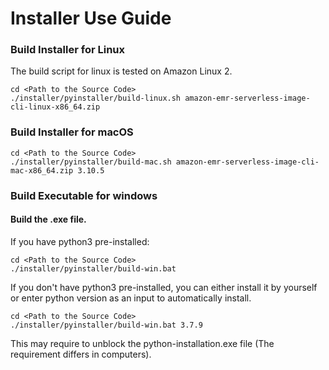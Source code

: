 # Installer Use Guide

### Build Installer for Linux
The build script for linux is tested on Amazon Linux 2.

```
cd <Path to the Source Code>
./installer/pyinstaller/build-linux.sh amazon-emr-serverless-image-cli-linux-x86_64.zip
```

### Build Installer for macOS

```
cd <Path to the Source Code>
./installer/pyinstaller/build-mac.sh amazon-emr-serverless-image-cli-mac-x86_64.zip 3.10.5
```

### Build Executable for windows

#### Build the .exe file.

If you have python3 pre-installed:
```
cd <Path to the Source Code>
./installer/pyinstaller/build-win.bat
```

If you don't have python3 pre-installed, you can either install it by yourself or enter python version as an
input to automatically install.
```
cd <Path to the Source Code>
./installer/pyinstaller/build-win.bat 3.7.9
```
This may require to unblock the python-installation.exe file (The requirement differs in computers).
